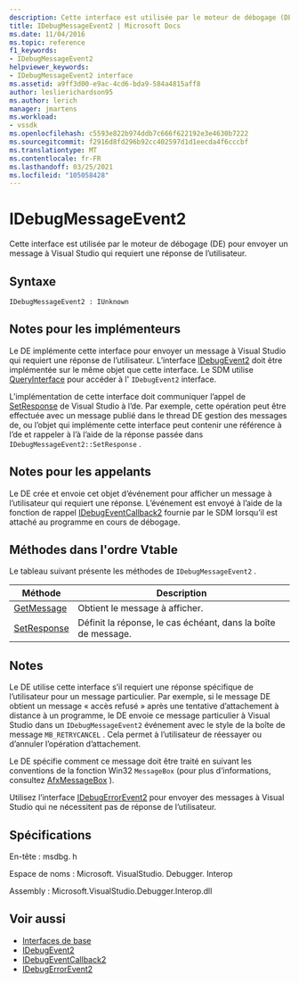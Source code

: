 ```yaml
---
description: Cette interface est utilisée par le moteur de débogage (DE) pour envoyer un message à Visual Studio qui requiert une réponse de l’utilisateur.
title: IDebugMessageEvent2 | Microsoft Docs
ms.date: 11/04/2016
ms.topic: reference
f1_keywords:
- IDebugMessageEvent2
helpviewer_keywords:
- IDebugMessageEvent2 interface
ms.assetid: a9ff3d00-e9ac-4cd6-bda9-584a4815aff8
author: leslierichardson95
ms.author: lerich
manager: jmartens
ms.workload:
- vssdk
ms.openlocfilehash: c5593e822b974ddb7c666f622192e3e4630b7222
ms.sourcegitcommit: f2916d8fd296b92cc402597d1d1eecda4f6cccbf
ms.translationtype: MT
ms.contentlocale: fr-FR
ms.lasthandoff: 03/25/2021
ms.locfileid: "105058428"
---
```

# <a name="idebugmessageevent2"></a>IDebugMessageEvent2
Cette interface est utilisée par le moteur de débogage (DE) pour envoyer un message à Visual Studio qui requiert une réponse de l’utilisateur.

## <a name="syntax"></a>Syntaxe

```
IDebugMessageEvent2 : IUnknown
```

## <a name="notes-for-implementers"></a>Notes pour les implémenteurs
 Le DE implémente cette interface pour envoyer un message à Visual Studio qui requiert une réponse de l’utilisateur. L’interface [IDebugEvent2](../../../extensibility/debugger/reference/idebugevent2.md) doit être implémentée sur le même objet que cette interface. Le SDM utilise [QueryInterface](/cpp/atl/queryinterface) pour accéder à l' `IDebugEvent2` interface.

 L’implémentation de cette interface doit communiquer l’appel de [SetResponse](../../../extensibility/debugger/reference/idebugmessageevent2-setresponse.md) de Visual Studio à l’de. Par exemple, cette opération peut être effectuée avec un message publié dans le thread DE gestion des messages de, ou l’objet qui implémente cette interface peut contenir une référence à l’de et rappeler à l’à l’aide de la réponse passée dans `IDebugMessageEvent2::SetResponse` .

## <a name="notes-for-callers"></a>Notes pour les appelants
 Le DE crée et envoie cet objet d’événement pour afficher un message à l’utilisateur qui requiert une réponse. L’événement est envoyé à l’aide de la fonction de rappel [IDebugEventCallback2](../../../extensibility/debugger/reference/idebugeventcallback2.md) fournie par le SDM lorsqu’il est attaché au programme en cours de débogage.

## <a name="methods-in-vtable-order"></a>Méthodes dans l'ordre Vtable
 Le tableau suivant présente les méthodes de `IDebugMessageEvent2` .

|Méthode|Description|
|------------|-----------------|
|[GetMessage](../../../extensibility/debugger/reference/idebugmessageevent2-getmessage.md)|Obtient le message à afficher.|
|[SetResponse](../../../extensibility/debugger/reference/idebugmessageevent2-setresponse.md)|Définit la réponse, le cas échéant, dans la boîte de message.|

## <a name="remarks"></a>Notes
 Le DE utilise cette interface s’il requiert une réponse spécifique de l’utilisateur pour un message particulier. Par exemple, si le message DE obtient un message « accès refusé » après une tentative d’attachement à distance à un programme, le DE envoie ce message particulier à Visual Studio dans un `IDebugMessageEvent2` événement avec le style de la boîte de message `MB_RETRYCANCEL` . Cela permet à l’utilisateur de réessayer ou d’annuler l’opération d’attachement.

 Le DE spécifie comment ce message doit être traité en suivant les conventions de la fonction Win32 `MessageBox` (pour plus d’informations, consultez [AfxMessageBox](/cpp/mfc/reference/cstring-formatting-and-message-box-display#afxmessagebox) ).

 Utilisez l’interface [IDebugErrorEvent2](../../../extensibility/debugger/reference/idebugerrorevent2.md) pour envoyer des messages à Visual Studio qui ne nécessitent pas de réponse de l’utilisateur.

## <a name="requirements"></a>Spécifications
 En-tête : msdbg. h

 Espace de noms : Microsoft. VisualStudio. Debugger. Interop

 Assembly : Microsoft.VisualStudio.Debugger.Interop.dll

## <a name="see-also"></a>Voir aussi
- [Interfaces de base](../../../extensibility/debugger/reference/core-interfaces.md)
- [IDebugEvent2](../../../extensibility/debugger/reference/idebugevent2.md)
- [IDebugEventCallback2](../../../extensibility/debugger/reference/idebugeventcallback2.md)
- [IDebugErrorEvent2](../../../extensibility/debugger/reference/idebugerrorevent2.md)

